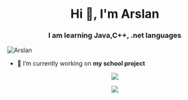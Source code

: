 <h1 align="center">Hi 👋, I'm Arslan</h1>
<h3 align="center">I am learning Java,C++, .net languages </h3>

<p align="left"> <img src="https://komarev.com/ghpvc/?username=your-github-username&color=lightgrey&style=flat-square&label=VIEWS" alt="Arslan" /> </p>

- 🔭 I’m currently working on **my school project**

<p align="center"> <img src="https://readme-stats-cfgj2cxdy.vercel.app/api?username=arslanalimov&count_private=true&show_icons=true&theme=midnight-purple" /> </p>
<p align="center">  <img src="https://readme-stats-cfgj2cxdy.vercel.app/api/top-langs/?username=arslanalimov&hide=php&theme=midnight-purple" /> </p>
